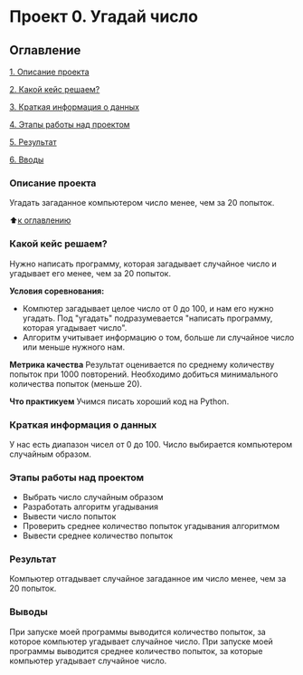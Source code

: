 
# Проект 0. Угадай число

## Оглавление

[1. Описание проекта]()

[2. Какой кейс решаем?]()

[3. Краткая информация о данных]()

[4. Этапы работы над проектом]()

[5. Результат]()

[6. Вводы]()

### Описание проекта
Угадать загаданное компьютером число менее, чем за 20 попыток.

:arrow_up:[к оглавлению]()

### Какой кейс решаем?
Нужно написать программу, которая загадывает случайное число и угадывает его менее, чем за 20 попыток.

**Условия соревнования:**
- Компютер загадывает целое число от 0 до 100, и нам его нужно угадать. Под "угадать" подразумевается "написать программу, которая угадывает число".
- Алгоритм учитывает информацию о том, больше ли случайное число или меньше нужного нам.

**Метрика качества**
Результат оценивается по среднему количеству попыток при 1000 повторений. Необходимо добиться минимального количества попыток (меньше 20).

**Что практикуем**
Учимся писать хороший код на Python. 

### Краткая информация о данных
У нас есть диапазон чисел от 0 до 100. Число выбирается компьютером случайным образом. 

### Этапы работы над проектом
- Выбрать число случайным образом
- Разработать алгоритм угадывания
- Вывести число попыток
- Проверить среднее количество попыток угадывания алгоритмом
- Вывести среднее количество попыток

### Результат
Компьютер отгадывает случайное загаданное им число менее, чем за 20 попыток.

### Выводы
При запуске моей программы выводится количество попыток, за которое компьютер угадывает случайное число.
При запуске моей программы выводится среднее количество попыток, за которые компьютер угадывает случайное число.

